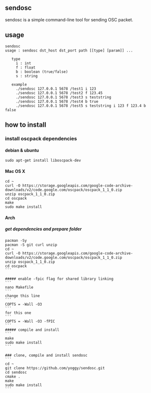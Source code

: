 ## sendosc
sendosc is a simple command-line tool for sending OSC packet.

## usage
```
sendosc
usage : sendosc dst_host dst_port path [[type] [param]] ...
 
   type
     i : int
     f : float
     b : boolean (true/false)
     s : string
 
   example
     ./sendosc 127.0.0.1 5678 /test1 i 123
     ./sendosc 127.0.0.1 5678 /test2 f 123.45
     ./sendosc 127.0.0.1 5678 /test3 s teststring
     ./sendosc 127.0.0.1 5678 /test4 b true
     ./sendosc 127.0.0.1 5678 /test5 s teststring i 123 f 123.4 b false
```

## how to install
### install oscpack dependencies
#### debian & ubuntu
```
sudo apt-get install liboscpack-dev
```
#### Mac OS X 
```
cd ~
curl -O https://storage.googleapis.com/google-code-archive-downloads/v2/code.google.com/oscpack/oscpack_1_1_0.zip
unzip oscpack_1_1_0.zip
cd oscpack
make
sudo make install
```

#### Arch
##### get dependencies and prepare folder
````
pacman -Sy
pacman -S git curl unzip
cd ~
curl -O https://storage.googleapis.com/google-code-archive-downloads/v2/code.google.com/oscpack/oscpack_1_1_0.zip
unzip oscpack_1_1_0.zip
cd oscpack
```

##### enable -fpic flag for shared library linking
```
nano Makefile 
```
change this line
```
COPTS = -Wall -O3
```
for this one
```
COPTS = -Wall -O3 -fPIC
```
##### compile and install 
```
make
sudo make install
```

### clone, compile and install sendosc 
```
cd ~
git clone https://github.com/yoggy/sendosc.git
cd sendosc
cmake .
make
sudo make install  
```
